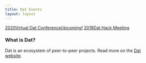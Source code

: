 ```yaml
---
title: Dat Events
layout: layout
---
```


<div id="index-hero">
<a href="/2020"><span>2020</span>Virtual Dat Conference<em>Upcoming!</em></a>
<a href="/2019"><span>2019</span>Dat Hack Meeting</a>
</div>

### What is Dat?

Dat is an ecosystem of peer-to-peer projects. Read more on the [Dat website](https://dat.foundation).
